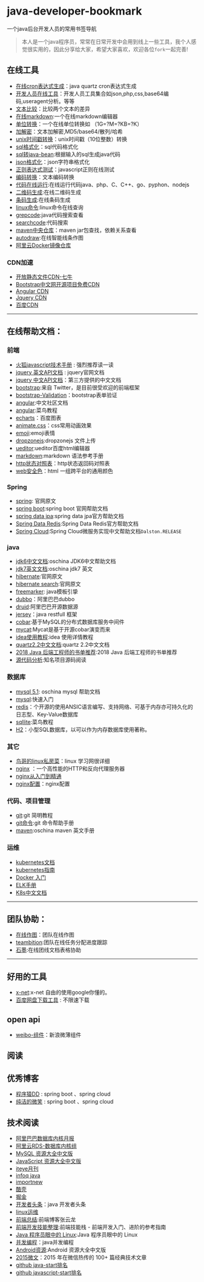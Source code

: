 # java-developer-bookmark
一个java后台开发人员的常用书签导航

> 本人是一个java程序员，常常在日常开发中会用到线上一些工具，我个人感觉很实用的，因此分享给大家，希望大家喜欢，欢迎各位`fork`一起完善!

## 在线工具

- [在线cron表达式生成](http://cron.qqe2.com/)：java quartz cron表达式生成
- [开发人员在线工具](http://tool.lu/)：开发人员工具集合如json,php,css,base64编码,useragent分析。等等
- [文本比较](https://www.diffchecker.com/)：比较两个文本的差异
- [在线markdown](https://www.zybuluo.com/mdeditor):一个在线markdown编辑器
- [单位转换](http://www.convertworld.com/zh-hans/)：一个在线单位转换如 （1G=?M=?KB=?K）
- [加解密](http://tool.chinaz.com/tools/textencrypt.aspx)：文本加解密,MD5/base64/散列/哈希
- [unix时间戳转换](http://tool.chinaz.com/Tools/unixtime.aspx)：unix时间戳（10位整数）转换
- [sql格式化](http://tool.lu/sql/)：sql代码格式化
- [sql转java-bean](http://www.autojcode.com/code/sql2class.jsp#):根据输入的sql生成java代码
- [json格式化](http://json.cn/)：json字符串格式化
- [正则表达式测试](http://tool.chinaz.com/regex/)：javascript正则在线测试
- [编码转换](http://tool.chinaz.com/tools/utf-8.aspx)：文本编码转换
- [代码在线运行](http://tool.lu/coderunner/):在线运行代码java、php、C、C++、go、pyphon、nodejs
- [二维码生成](http://cli.im/):在线二维码生成
- [条码生成](http://www.qinms.com/webapp/barcode/index.aspx):在线条码生成
- [linux命令](http://man.linuxde.net/):linux命令在线查询
- [grepcode](http://grepcode.com/):java代码搜索查看
- [searchcode](https://searchcode.com/):代码搜索
- [maven中央仓库](https://mvnrepository.com/)：maven jar包查找，依赖关系查看
- [autodraw](https://www.autodraw.com/):在线智能线条作图
- [阿里云Docker镜像仓库](https://dev.aliyun.com/list.html)


### CDN加速

- [开放静态文件CDN-七牛](https://staticfile.org/)
- [Bootstrap中文网开源项目免费CDN](http://www.bootcdn.cn/)
- [Angular CDN](https://code.angularjs.org/)
- [Jquery CDN](http://www.bootcdn.cn/jquery/)
- [百度CDN](http://cdn.code.baidu.com/)

---
## 在线帮助文档：

### 前端

- [火狐javascript技术手册](https://developer.mozilla.org/zh-CN/docs/Web/JavaScript) : 强烈推荐读一读
- [jquery 英文API文档](http://api.jquery.com/) : jquery官网文档
- [jquery 中文API文档](http://jquery.cuishifeng.cn/index.html)：第三方提供的中文文档
- [bootstrap](http://v3.bootcss.com/):来自 Twitter，是目前很受欢迎的前端框架
- [bootstrap-Validation](http://formvalidation.io/validators/)：bootstrap表单验证
- [angular](https://angular.cn/docs/ts/latest/guide/):中文社区文档
- [angular](http://www.runoob.com/angularjs/angularjs-tutorial.html):菜鸟教程
- [echarts](http://echarts.baidu.com/echarts2/doc/doc.html)：百度图表
- [animate.css](https://github.com/daneden/animate.css)：css常用动画效果
- [emoji](http://www.webpagefx.com/tools/emoji-cheat-sheet/):emoji表情
- [dropzonejs](http://wxb.github.io/dropzonejs.com.zh-CN/dropzonezh-CN/#configuration):dropzonejs 文件上传
- [ueditor](http://fex.baidu.com/ueditor/):ueditor百度html编辑器
- [markdown](http://wowubuntu.com/markdown/#hr):markdown 语法参考手册
- [http状态对照表](http://tool.oschina.net/commons?type=5)：http状态返回码对照表
- [web安全色](http://www.bootcss.com/p/websafecolors/)：html 一组跨平台的通用颜色

### Spring

- [spring](http://docs.spring.io/spring/docs/current/spring-framework-reference/htmlsingle/): 官网原文
- [spring boot](http://docs.spring.io/spring-boot/docs/2.0.0.BUILD-SNAPSHOT/reference/htmlsingle/):spring boot 官网帮助文档
- [spring data jpa](http://docs.spring.io/spring-data/jpa/docs/1.11.1.RELEASE/reference/html/):spring data jpa官方帮助文档
- [Spring Data Redis](http://docs.spring.io/spring-data/data-redis/docs/current/reference/html/):Spring Data Redis官方帮助文档
- [Spring Cloud](https://springcloud.cc/spring-cloud-dalston.html):Spring Cloud微服务实现中文帮助文档`Dalston.RELEASE`

### java

- [jdk6中文文档](http://tool.oschina.net/apidocs/apidoc?api=jdk-zh):oschina JDK6中文帮助文档
- [jdk7英文文档](http://tool.oschina.net/apidocs/apidoc?api=jdk_7u4):oschina jdk7 英文
- [hibernate](https://docs.jboss.org/hibernate/orm/current/userguide/html_single/Hibernate_User_Guide.html):官网原文
- [hibernate search](https://docs.jboss.org/hibernate/stable/search/reference/en-US/html_single/):官网原文
- [freemarker](http://freemarker.foofun.cn/): java模板引挚
- [dubbo](http://dubbo.io/)：阿里巴巴dubbo
- [druid](https://github.com/alibaba/druid):阿里巴巴开源数据源
- [jersey](https://jersey.java.net/index.html)：java restfull 框架
- [cobar](https://github.com/alibaba/cobar):基于MySQL的分布式数据库服务中间件
- [mycat](https://github.com/MyCATApache/Mycat-Server):Mycat是基于开源cobar演变而来
- [idea使用教程](https://github.com/judasn/IntelliJ-IDEA-Tutorial):idea 使用详情教程
- [quartz2.2中文文档](https://xuzongbao.gitbooks.io/quartz/content/):quartz 2.2中文文档
- [2018 Java 后端工程师的书单推荐](http://www.iocoder.cn/Architecture/books-recommended/):2018 Java 后端工程师的书单推荐
- [源代码分析](http://www.iocoder.cn/):知名项目源码阅读




### 数据库

- [mysql 5.1](http://tool.oschina.net/apidocs/apidoc?api=mysql-5.1-zh): oschina mysql 帮助文档
- [mysql](http://www.runoob.com/mysql/mysql-tutorial.html):快速入门
- [redis](http://www.redis.net.cn/order/)：个开源的使用ANSIC语言编写、支持网络、可基于内存亦可持久化的日志型、Key-Value数据库
- [sqllite](http://www.runoob.com/sqlite/sqlite-intro.html):菜鸟教程
- [H2](http://h2database.com/)：小型SQL数据库，以可以作为内存数据库使用著称。


### 其它
- [鸟哥的linux私房菜](http://cn.linux.vbird.org/)：linux 学习网很详细
- [nginx](http://tool.oschina.net/apidocs/apidoc?api=nginx-zh) ：一个高性能的HTTP和反向代理服务器
- [nginx从入门到精通](http://tengine.taobao.org/book/index.html)
- [nginx配置](https://github.com/lebinh/nginx-conf)：nginx配置


### 代码、项目管理
- [git](http://www.runoob.com/manual/git-guide/):git 简明教程
- [git命令](https://git-scm.com/docs):git 命令帮助手册
- [maven](http://tool.oschina.net/apidocs/apidoc?api=maven-3.0.4%2Fguides):oschina maven 英文手册


### 运维
- [kubernetes文档](https://jimmysong.io/kubernetes-handbook/cloud-native/play-with-kubernetes.html)
- [kubernetes指南](https://kubernetes.feisky.xyz/zh/)
- [Docker 入门](https://yeasy.gitbooks.io/docker_practice/content/introduction/what.html)
- [ELK手册](https://anbc.gitbooks.io/elk-handbook/https://anbc.gitbooks.io/elk-handbook/ )
- [K8s中文文档](http://docs.kubernetes.org.cn/ )


---

## 团队协助：
- [在线作图](https://www.processon.com/)：团队在线作图
- [teambition](https://www.teambition.com):团队在线任务分配进度跟踪
- [石墨](https://shimo.im/):在线团线文档表格协助

---
## 好用的工具

- [x-net](https://github.com/XX-net/XX-Net):x-net 自由的使用google你懂的。
- [百度网盘下载工具](https://lai.yuweining.cn/archives/1336/) : 不限速下载

## open api

- [weibo-组件](http://open.weibo.com/widgets?cat=wb&retcode=6102)：新浪微薄组件

## 阅读

## 优秀博客
- [程序猿DD](http://blog.didispace.com/) : spring boot 、spring cloud
- [纯洁的微笑](http://blog.didispace.com/) : spring boot 、spring cloud


## 技术阅读
- [阿里巴巴数据库内核月报](http://mysql.taobao.org/monthly/)
- [阿里云RDS-数据库内核组 ](http://mysql.taobao.org/index.php?title=%E9%A6%96%E9%A1%B5)
- [MySQL 资源大全中文版](https://github.com/jobbole/awesome-mysql-cn)
- [JavaScript 资源大全中文版](https://github.com/jobbole/awesome-javascript-cn)
- [iteye月刊](http://www.iteye.com/news/monthly)
- [infoq java](http://www.infoq.com/cn/java/news/)
- [importnew](http://www.importnew.com/)
- [酷壳](http://coolshell.cn/)
- [掘金](https://juejin.im/)
- [开发者头条](https://toutiao.io/c/java)：java 开发者头条
- [linux运维](http://www.ha97.com/)
- [前端总结](https://github.com/fouber/blog):前端博客张云龙
- [前端开发技能整理](https://github.com/jobbole/web-skill-set):前端技能栈 - 前端开发入门、进阶的参考指南
- [Java 程序员眼中的 Linux](https://github.com/judasn/Linux-Tutorial):Java 程序员眼中的 Linux
- [并发编程](http://ifeve.com/)：java并发编程
- [Android资源](https://github.com/jobbole/awesome-android-cn):Android 资源大全中文版
- [2015微文](https://github.com/jobbole/awesome-wechat-dev-posts-2015)：2015 年在微信热传的 100+ 篇经典技术文章
- [github java-start排名](https://github.com/search?l=Java&q=+stars%3A%3E0&ref=searchresults&type=Repositories)
- [github javascript-start排名](https://github.com/search?l=JavaScript&q=+stars%3A%3E0&ref=searchresults&type=Repositories)


